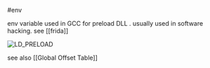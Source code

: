 #env 

env variable used in GCC for preload DLL .  usually used in software hacking. see [[frida]]

![LD_PRELOAD](https://lh3.googleusercontent.com/6LGNv5e51x16bwJLGOMV1MN1gQazK67akv9LBQXzSwkdAca1Ts9y50Yxw8WZhpbbEc4JW68q71QkyP0WtVzP2lA8IXcBYhYq5vwH1nBi-IsovYXr6uv4uRy6KWgu0hLjDopcpvmelNsFSKhv2DeE)


see also [[Global Offset Table]]

